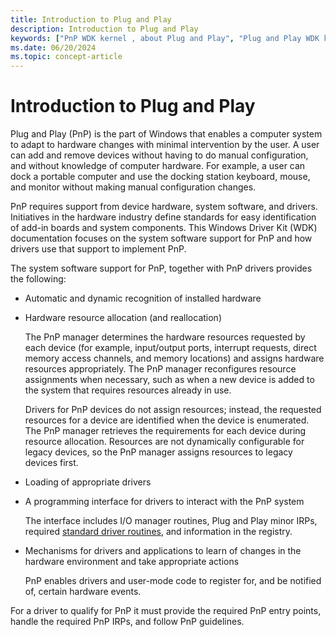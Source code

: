 ```yaml
---
title: Introduction to Plug and Play
description: Introduction to Plug and Play
keywords: ["PnP WDK kernel , about Plug and Play", "Plug and Play WDK kernel , about Plug and Play"]
ms.date: 06/20/2024
ms.topic: concept-article
---
```


# Introduction to Plug and Play

Plug and Play (PnP) is the part of Windows that enables a computer system to adapt to hardware changes with minimal intervention by the user. A user can add and remove devices without having to do manual configuration, and without knowledge of computer hardware. For example, a user can dock a portable computer and use the docking station keyboard, mouse, and monitor without making manual configuration changes.

PnP requires support from device hardware, system software, and drivers. Initiatives in the hardware industry define standards for easy identification of add-in boards and system components. This Windows Driver Kit (WDK) documentation focuses on the system software support for PnP and how drivers use that support to implement PnP.

The system software support for PnP, together with PnP drivers provides the following:

-   Automatic and dynamic recognition of installed hardware

-   Hardware resource allocation (and reallocation)

    The PnP manager determines the hardware resources requested by each device (for example, input/output ports, interrupt requests, direct memory access channels, and memory locations) and assigns hardware resources appropriately. The PnP manager reconfigures resource assignments when necessary, such as when a new device is added to the system that requires resources already in use.

    Drivers for PnP devices do not assign resources; instead, the requested resources for a device are identified when the device is enumerated. The PnP manager retrieves the requirements for each device during resource allocation. Resources are not dynamically configurable for legacy devices, so the PnP manager assigns resources to legacy devices first.

-   Loading of appropriate drivers

-   A programming interface for drivers to interact with the PnP system

    The interface includes I/O manager routines, Plug and Play minor IRPs, required [standard driver routines](./introduction-to-standard-driver-routines.md), and information in the registry.

-   Mechanisms for drivers and applications to learn of changes in the hardware environment and take appropriate actions

    PnP enables drivers and user-mode code to register for, and be notified of, certain hardware events.

For a driver to qualify for PnP it must provide the required PnP entry points, handle the required PnP IRPs, and follow PnP guidelines.
